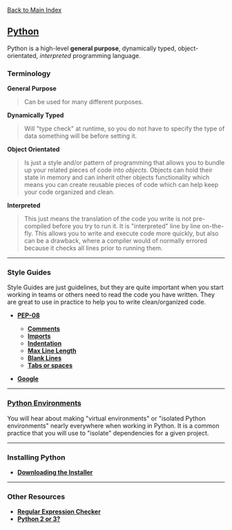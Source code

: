 [Back to Main Index](../README.md)

## [Python](https://www.python.org/)
Python is a high-level **general purpose**, dynamically typed, object-orientated, _interpreted_ programming language.

### Terminology

**General Purpose**

  >Can be used for many different purposes.

**Dynamically Typed**

  >Will "type check" at runtime, so you do not have to specify the type of data something will be before setting it.

**Object Orientated**

  >Is just a style and/or pattern of programming that allows you to bundle up your related pieces of code into _objects_. Objects can hold their state in memory and can inherit other objects functionality which means you can create reusable pieces of code which can help keep your code organized and clean.

**Interpreted**

  >This just means the translation of the code you write is not pre-compiled before you try to run it. It is "interpreted" line by line on-the-fly. This allows you to write and execute code more quickly, but also can be a drawback, where a compiler would of normally errored because it checks all lines prior to running them.


---

### Style Guides
Style Guides are just guidelines, but they are quite important when you start working in teams or others need to read the code you have written. They are great to use in practice to help you to write clean/organized code.

* **[PEP-08](https://www.python.org/dev/peps/pep-0008/)**
    * **[Comments](https://www.python.org/dev/peps/pep-0008/#comments)**
    * **[Imports](https://www.python.org/dev/peps/pep-0008/#imports)**
    * **[Indentation](https://www.python.org/dev/peps/pep-0008/#indentation)**
    * **[Max Line Length](https://www.python.org/dev/peps/pep-0008/#maximum-line-length)**
    * **[Blank Lines](https://www.python.org/dev/peps/pep-0008/#blank-lines)**
    * **[Tabs or spaces](https://www.python.org/dev/peps/pep-0008/#tabs-or-spaces)**

* **[Google](https://google.github.io/styleguide/pyguide.html)**


---

### [Python Environments](python-environments.md)
You will hear about making "virtual environments" or "isolated Python environments" nearly everywhere when working in Python. It is a common practice that you will use to "isolate" dependencies for a given project.

---

### Installing Python

* **[Downloading the Installer](https://wiki.python.org/moin/BeginnersGuide/Download)**

---

### Other Resources
* **[Regular Expression Checker](https://pythex.org/)**
* **[Python 2 or 3?](https://wiki.python.org/moin/Python2orPython3)**